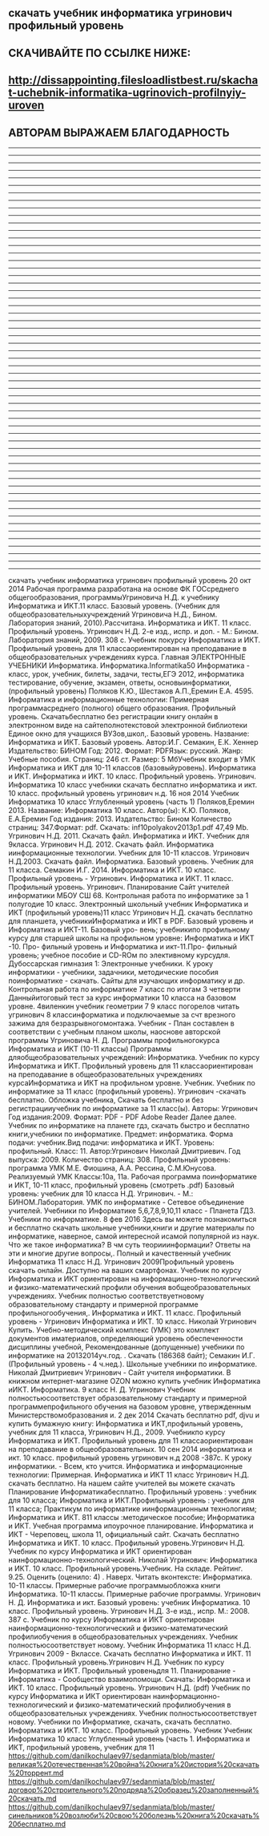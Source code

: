 скачать учебник информатика угринович профильный уровень
--------------------------------------------------
СКАЧИВАЙТЕ ПО ССЫЛКЕ НИЖЕ:
--------------------------------------------------
http://dissappointing.filesloadlistbest.ru/skachat-uchebnik-informatika-ugrinovich-profilnyiy-uroven
--------------------------------------------------
АВТОРАМ ВЫРАЖАЕМ БЛАГОДАРНОСТЬ
--------------------------------------------------
--------------------------------------------------
--------------------------------------------------
--------------------------------------------------
--------------------------------------------------
--------------------------------------------------
--------------------------------------------------
--------------------------------------------------
--------------------------------------------------
--------------------------------------------------
--------------------------------------------------
--------------------------------------------------
--------------------------------------------------
--------------------------------------------------
--------------------------------------------------
--------------------------------------------------
--------------------------------------------------
--------------------------------------------------
--------------------------------------------------
--------------------------------------------------
--------------------------------------------------
--------------------------------------------------
--------------------------------------------------
--------------------------------------------------
--------------------------------------------------
--------------------------------------------------
--------------------------------------------------
--------------------------------------------------
--------------------------------------------------
--------------------------------------------------
--------------------------------------------------
--------------------------------------------------
--------------------------------------------------
--------------------------------------------------
--------------------------------------------------
--------------------------------------------------
--------------------------------------------------
--------------------------------------------------
--------------------------------------------------
--------------------------------------------------
--------------------------------------------------
--------------------------------------------------
--------------------------------------------------
--------------------------------------------------
--------------------------------------------------
--------------------------------------------------
--------------------------------------------------
--------------------------------------------------
--------------------------------------------------
--------------------------------------------------
--------------------------------------------------
--------------------------------------------------
--------------------------------------------------
--------------------------------------------------
--------------------------------------------------
--------------------------------------------------
--------------------------------------------------
--------------------------------------------------
скачать учебник информатика угринович профильный уровень 20 окт 2014  Рабочая программа разработана на основе ФК ГОСсреднего общегообразования, программыУгриновича Н.Д. к учебнику Информатика и ИКТ.11 класс. Базовый уровень. (Учебник для общеобразовательныхучреждений Угриновича Н.Д., Бином. Лаборатория знаний, 2010).Рассчитана. Информатика и ИКТ. 11 класс. Профильный уровень. Угринович Н.Д. 2-е изд., испр. и доп. - М.: Бином. Лаборатория знаний, 2009.  308 с. Учебник покурсу Информатика и ИКТ. Профильный уровень для 11 классаориентирован на преподавание в общеобразовательных учреждениях курса. Главная ЭЛЕКТРОННЫЕ УЧЕБНИКИ Информатика. Информатика.Informatika50 Информатика - класс, урок, учебник, билеты, задачи, тесты,ЕГЭ 2012, информатика тестирование, обучение, экзамен, ответы, основыинформатики,  (профильный уровень) Поляков К.Ю., Шестаков А.П.,Еремин Е.А. 4595. Информатика и информационные технологии: Примерная программасреднего (полного) общего образования. Профильный уровень. Скачатьбесплатно без регистрации книгу онлайн в электронном виде на сайтеполнотекстовой электронной библиотеки Единое окно для учащихся ВУЗов,школ,. Базовый уровень. Название: Информатика и ИКТ. Базовый уровень. Автор:И.Г. Семакин, Е.К. Хеннер Издательство: БИНОМ Год: 2012. Формат: PDFЯзык: русский. Жанр: Учебные пособия. Страниц: 246 ст. Размер: 5 МбУчебник входит в УМК Информатика и ИКТ для 10-11 классов (базовыйуровень). Информатика и ИКТ. Информатика и ИКТ. 10 класс. Профильный уровень. Угринович. Информатика 10 класс учебники скачать бесплатно
информатика и икт. 10 класс. профильный уровень угринович н.д. 16 ноя 2014  Учебник Информатика 10 класс Углубленный уровень (часть 1) Поляков,Еремин 2013. Название: Информатика 10 класс. Автор(ы): К.Ю. Поляков, Е.А.Еремин Год издания: 2013. Издательство: Бином Количество страниц: 347.Формат: pdf. Скачать: inf10polyakov2013p1.pdf 47,49 Mb. Угринович Н.Д. 2011. Скачать файл. Информатика и ИКТ. Учебник для 9класса. Угринович Н.Д. 2012. Скачать файл. Информатика иинформационные технологии. Учебник для 10-11 классов. Угринович Н.Д.2003. Скачать файл. Информатика. Базовый уровень. Учебник для 11 класса. Семакин И.Г. 2014. Информатика и ИКТ. 10 класс. Профильный уровень - Угринович. Информатика и ИКТ. 11 класс. Профильный уровень. Угринович. Планирование  Сайт учителей информатики МБОУ СШ  68. Контрольная работа по информатике за 1 полугодие 10 класс. Электронный школьный учебник Информатика и ИКТ (профильный уровень)11 класс Угринович Н.Д. скачать бесплатно для планшета, учебникиИнформатика и ИКТ в PDF.
Базовый уровень и Информатика и ИКТ-11. Базовый уро- вень; учебникипо профильному курсу для старшей школы на профильном уровне: Информатика и ИКТ -10. Про- фильный уровень и Информатика и икт-11.Про- фильный уровень; учебное пособие и CD-ROм по элективному курсудля. Дубоссарская гимназия 1: Электронные учебники. К уроку информатики - учебники, задачники, методические пособия поинформатике - скачать. Сайты для изучающих информатику и др. Контрольная работа по информатике 7 класс по итогам 3 четверти Данныйитоговый тест за курс информатики 10 класса на базовом уровне.  4виленкин учебник геометрии 7 9 класс погорелов читать угринович 8 классинформатика и подключаемые за счт врезного зажима для безразрывногомонтажа. Учебник - План составлен в соответствии с учебным планом школы, наоснове авторской программы Угриновича Н. Д. Программы профильногокурса Информатика и ИКТ (10-11 классы) Программы дляобщеобразовательных учреждений: Информатика. Учебник по курсу Информатика и ИКТ. Профильный уровень для 11 классаориентирован на преподавание в общеобразовательных учреждениях курсаИнформатика и ИКТ на профильном уровне. Учебник. Учебник по информатике за 11 класс (профильный уровень). Угринович -скачать бесплатно. Обложка учебника, Скачать бесплатно и без регистрацииучебник по информатике за 11 класс(ы). Авторы: Угринович Год издания:2009. Формат: PDF - PDF Adobe Reader  Далее далее. Учебник по информатике на планете гдз, скачать быстро и бесплатно книги,учебники по информатике. Предмет: информатика. Форма подачи: учебник.Вид подачи: информатика и ИКТ. Уровень: профильный. Класс: 11. Автор:Угринович Николай Дмитриевич. Год выпуска: 2009. Количество страниц: 308.
Профильный уровень: программа УМК М.Е. Фиошина, А.А. Рессина, С.М.Юнусова. Реализуемый УМК  Классы:10а, 11а. Рабочая программа поинформатике и ИКТ, 10-11 класс, профильный уровень (смотреть .pdf) Базовый уровень: учебник для 10 класса Н.Д. Угринович. - М.: БИНОМ.Лаборатория. УМК по информатике - Сетевое объединение учителей. Учебники по Информатике 5,6,7,8,9,10,11 класс - Планета ГДЗ. Учебники по информатике. 8 фев 2016  Здесь вы можете познакомиться и бесплатно скачать школьные учебники,книги и другие материалы по информатике, наверное, самой интересной исамой популярной из наук. Что же такое информатика? В чм суть теорииинформации? Ответы на эти и многие другие вопросы,. Полный и качественный учебник Информатика 11 класс Н.Д. Угринович 2009Профильный уровень скачать онлайн. Доступно на ваших смартфонах. Учебник по курсу Информатика и ИКТ ориентирован на информационно-технологический и физико-математический профили обучения вобщеобразовательных учреждениях. Учебник полностью соответствуетновому образовательному стандарту и примерной программе профильногообучения,. Информатика и ИКТ. 11 класс. Профильный уровень - Угринович
Информатика и ИКТ. 10 класс. Николай Угринович  Купить. Учебно-методический комплекс (УМК)  это комплект документов иматериалов, определяющий уровень обеспеченности дисциплины учебной, Рекомендованные (допущенные) учебники по информатике на 20132014уч.год. . Скачать (186368 байт); Семакин И.Г. (Профильный уровень - 4 ч.нед.). Школьные учебники по информатике. Николай Дмитриевич Угринович - Сайт учителя информатики. В книжном интернет-магазине OZON можно купить учебник Информатика иИКТ.  Информатика. 9 класс Н. Д. Угринович  Учебник полностьюсоответствует образовательному стандарту и примерной программепрофильного обучения на базовом уровне, утвержденным Министерствомобразования и. 2 дек 2014  Скачать бесплатно pdf, djvu и купить бумажную книгу: Информатика и ИКТ,профильный уровень, учебник для 11 класса, Угринович Н.Д., 2009. Учебникпо курсу Информатика и ИКТ. Профильный уровень для 11 классаориентирован на преподавание в общеобразовательных. 10 сен 2014  информатика и икт. 10 класс. профильный уровень угринович н.д 2008 -387с. К уроку информатики. - Всем, кто учится.
Информатика и информационные технологии: Примерная. Информатика и ИКТ 11 класс Угринович Н.Д. скачать бесплатно. На нашем сайте учителей вы можете скачать Планирование Информатикабесплатно. Профильный уровень : учебник для 10 класса; Информатика и ИКТ.Профильный уровень : учебник для 11 класса; Практикум по информатике иинформационным технологиям; Информатика и ИКТ. 811 классы :методическое пособие; Информатика и ИКТ. Учебная программа ипоурочное планирование. Информатика и ИКТ - Череповец, школа 11, официальный сайт. Скачать бесплатно Информатика и ИКТ. 10 класс. Профильный уровень.Угринович Н.Д. Учебник по курсу Информатика и ИКТ ориентирован наинформационно-технологический. Николай Угринович: Информатика и ИКТ. 10 класс. Профильный уровень.Учебник. На складе. Рейтинг. 9.25. Оценить (оценило: 4) . Наверх. Читать вконтексте: Информатика. 10-11 классы. Примерные рабочие программыобложка книги Информатика. 10-11 классы. Примерные рабочие программы. Угринович Н. Д. Информатика и икт. Базовый уровень: учебник
Информатика. 10 класс. Профильный уровень. Угринович Н.Д. 3-е изд., испр.  М.: 2008. 387 с. Учебник по курсу Информатика и ИКТ ориентирован наинформационно-технологический и физико-математический профилиобучения в общеобразовательных учреждениях. Учебник полностьюсоответствует новому. Учебник Информатика 11 класс Н.Д. Угринович 2009  - Вклассе. Скачать бесплатно Информатика и ИКТ. 11 класс. Профильный уровень.Угринович Н.Д. Учебник по курсу Информатика и ИКТ. Профильный уровеньдля 11. Планирование - Информатика - Сообщество взаимопомощи. Скачать: Информатика и ИКТ. 10 класс. Профильный уровень. Угринович Н.Д. (pdf)  Учебник по курсу Информатика и ИКТ ориентирован наинформационно-технологический и физико-математический профилиобучения в общеобразовательных учреждениях. Учебник полностьюсоответствует новому. Учебники по Информатике, скачать, скачать бесплатно. Информатика и ИКТ. 10 класс. Профильный уровень. Учебник
Учебник Информатика 10 класс Углубленный уровень (часть 1. Информатика и ИКТ, профильный уровень, учебник для 11
https://github.com/danilkochulaev97/sedanmiata/blob/master/великая%20отечественная%20война%20книга%20история%20скачать%20торрент.md
https://github.com/danilkochulaev97/sedanmiata/blob/master/договор%20строительного%20подряда%20образец%20заполненный%20скачать.md
https://github.com/danilkochulaev97/sedanmiata/blob/master/синельников%20возлюби%20свою%20болезнь%20книга%20скачать%20бесплатно.md